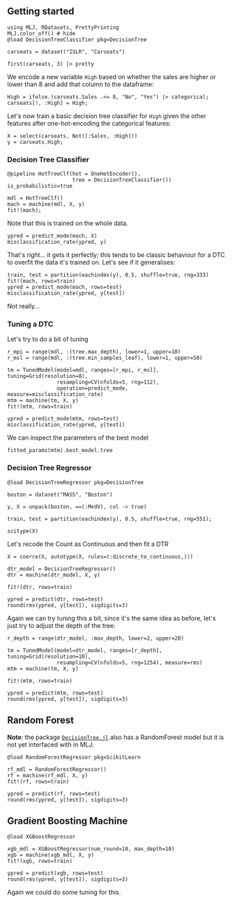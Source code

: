 <!--This file was generated, do not modify it.-->
## Getting started

```julia:ex1
using MLJ, RDatasets, PrettyPrinting
MLJ.color_off() # hide
@load DecisionTreeClassifier pkg=DecisionTree

carseats = dataset("ISLR", "Carseats")

first(carseats, 3) |> pretty
```

We encode a new variable `High` based on whether the sales are higher or lower than 8 and add that column to the dataframe:

```julia:ex2
High = ifelse.(carseats.Sales .<= 8, "No", "Yes") |> categorical;
carseats[!, :High] = High;
```

Let's now train a basic decision tree classifier for `High` given the other features after one-hot-encoding the categorical features:

```julia:ex3
X = select(carseats, Not([:Sales, :High]))
y = carseats.High;
```

### Decision Tree Classifier

```julia:ex4
@pipeline HotTreeClf(hot = OneHotEncoder(),
                     tree = DecisionTreeClassifier()) is_probabilistic=true

mdl = HotTreeClf()
mach = machine(mdl, X, y)
fit!(mach);
```

Note that this is trained on the whole data.

```julia:ex5
ypred = predict_mode(mach, X)
misclassification_rate(ypred, y)
```

That's right... it gets it perfectly; this tends to be classic behaviour for a DTC to overfit the data it's trained on.
Let's see if it generalises:

```julia:ex6
train, test = partition(eachindex(y), 0.5, shuffle=true, rng=333)
fit!(mach, rows=train)
ypred = predict_mode(mach, rows=test)
misclassification_rate(ypred, y[test])
```

Not really...

### Tuning a DTC

Let's try to do a bit of tuning

```julia:ex7
r_mpi = range(mdl, :(tree.max_depth), lower=1, upper=10)
r_msl = range(mdl, :(tree.min_samples_leaf), lower=1, upper=50)

tm = TunedModel(model=mdl, ranges=[r_mpi, r_msl], tuning=Grid(resolution=8),
                resampling=CV(nfolds=5, rng=112),
                operation=predict_mode, measure=misclassification_rate)
mtm = machine(tm, X, y)
fit!(mtm, rows=train)

ypred = predict_mode(mtm, rows=test)
misclassification_rate(ypred, y[test])
```

We can inspect the parameters of the best model

```julia:ex8
fitted_params(mtm).best_model.tree
```

### Decision Tree Regressor

```julia:ex9
@load DecisionTreeRegressor pkg=DecisionTree

boston = dataset("MASS", "Boston")

y, X = unpack(boston, ==(:MedV), col -> true)

train, test = partition(eachindex(y), 0.5, shuffle=true, rng=551);

scitype(X)
```

Let's recode the Count as Continuous and then fit a DTR

```julia:ex10
X = coerce(X, autotype(X, rules=(:discrete_to_continuous,)))

dtr_model = DecisionTreeRegressor()
dtr = machine(dtr_model, X, y)

fit!(dtr, rows=train)

ypred = predict(dtr, rows=test)
round(rms(ypred, y[test]), sigdigits=3)
```

Again we can try tuning this a bit, since it's the same idea as before, let's just try to adjust the depth of the tree:

```julia:ex11
r_depth = range(dtr_model, :max_depth, lower=2, upper=20)

tm = TunedModel(model=dtr_model, ranges=[r_depth], tuning=Grid(resolution=10),
                resampling=CV(nfolds=5, rng=1254), measure=rms)
mtm = machine(tm, X, y)

fit!(mtm, rows=train)

ypred = predict(mtm, rows=test)
round(rms(ypred, y[test]), sigdigits=3)
```

## Random Forest

**Note**: the package [`DecisionTree.jl`](https://github.com/bensadeghi/DecisionTree.jl) also has a RandomForest model but it is not yet interfaced with in MLJ.

```julia:ex12
@load RandomForestRegressor pkg=ScikitLearn

rf_mdl = RandomForestRegressor()
rf = machine(rf_mdl, X, y)
fit!(rf, rows=train)

ypred = predict(rf, rows=test)
round(rms(ypred, y[test]), sigdigits=3)
```

## Gradient Boosting Machine

```julia:ex13
@load XGBoostRegressor

xgb_mdl = XGBoostRegressor(num_round=10, max_depth=10)
xgb = machine(xgb_mdl, X, y)
fit!(xgb, rows=train)

ypred = predict(xgb, rows=test)
round(rms(ypred, y[test]), sigdigits=3)
```

Again we could do some tuning for this.

